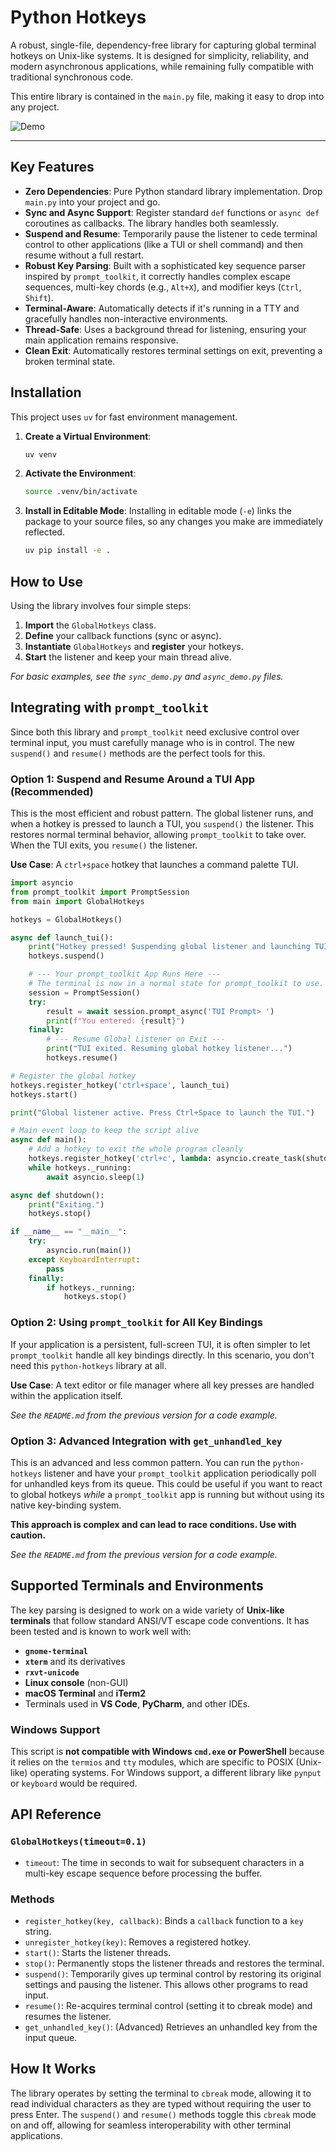 # Python Hotkeys

A robust, single-file, dependency-free library for capturing global terminal hotkeys on Unix-like systems. It is designed for simplicity, reliability, and modern asynchronous applications, while remaining fully compatible with traditional synchronous code.

This entire library is contained in the `main.py` file, making it easy to drop into any project.

![Demo](https://github.com/mauro-stran/python-hotkeys/blob/main/assets/demo.gif)

---

## Key Features

- **Zero Dependencies**: Pure Python standard library implementation. Drop `main.py` into your project and go.
- **Sync and Async Support**: Register standard `def` functions or `async def` coroutines as callbacks. The library handles both seamlessly.
- **Suspend and Resume**: Temporarily pause the listener to cede terminal control to other applications (like a TUI or shell command) and then resume without a full restart.
- **Robust Key Parsing**: Built with a sophisticated key sequence parser inspired by `prompt_toolkit`, it correctly handles complex escape sequences, multi-key chords (e.g., `Alt+X`), and modifier keys (`Ctrl`, `Shift`).
- **Terminal-Aware**: Automatically detects if it's running in a TTY and gracefully handles non-interactive environments.
- **Thread-Safe**: Uses a background thread for listening, ensuring your main application remains responsive.
- **Clean Exit**: Automatically restores terminal settings on exit, preventing a broken terminal state.

## Installation

This project uses `uv` for fast environment management.

1.  **Create a Virtual Environment**:

    ```bash
    uv venv
    ```

2.  **Activate the Environment**:

    ```bash
    source .venv/bin/activate
    ```

3.  **Install in Editable Mode**:
    Installing in editable mode (`-e`) links the package to your source files, so any changes you make are immediately reflected.

    ```bash
    uv pip install -e .
    ```

## How to Use

Using the library involves four simple steps:

1.  **Import** the `GlobalHotkeys` class.
2.  **Define** your callback functions (sync or async).
3.  **Instantiate** `GlobalHotkeys` and **register** your hotkeys.
4.  **Start** the listener and keep your main thread alive.

*For basic examples, see the `sync_demo.py` and `async_demo.py` files.*

## Integrating with `prompt_toolkit`

Since both this library and `prompt_toolkit` need exclusive control over terminal input, you must carefully manage who is in control. The new `suspend()` and `resume()` methods are the perfect tools for this.

### Option 1: Suspend and Resume Around a TUI App (Recommended)

This is the most efficient and robust pattern. The global listener runs, and when a hotkey is pressed to launch a TUI, you `suspend()` the listener. This restores normal terminal behavior, allowing `prompt_toolkit` to take over. When the TUI exits, you `resume()` the listener.

**Use Case**: A `ctrl+space` hotkey that launches a command palette TUI.

```python
import asyncio
from prompt_toolkit import PromptSession
from main import GlobalHotkeys

hotkeys = GlobalHotkeys()

async def launch_tui():
    print("Hotkey pressed! Suspending global listener and launching TUI...")
    hotkeys.suspend()

    # --- Your prompt_toolkit App Runs Here ---
    # The terminal is now in a normal state for prompt_toolkit to use.
    session = PromptSession()
    try:
        result = await session.prompt_async('TUI Prompt> ')
        print(f"You entered: {result}")
    finally:
        # --- Resume Global Listener on Exit ---
        print("TUI exited. Resuming global hotkey listener...")
        hotkeys.resume()

# Register the global hotkey
hotkeys.register_hotkey('ctrl+space', launch_tui)
hotkeys.start()

print("Global listener active. Press Ctrl+Space to launch the TUI.")

# Main event loop to keep the script alive
async def main():
    # Add a hotkey to exit the whole program cleanly
    hotkeys.register_hotkey('ctrl+c', lambda: asyncio.create_task(shutdown()))
    while hotkeys._running:
        await asyncio.sleep(1)

async def shutdown():
    print("Exiting.")
    hotkeys.stop()

if __name__ == "__main__":
    try:
        asyncio.run(main())
    except KeyboardInterrupt:
        pass
    finally:
        if hotkeys._running:
            hotkeys.stop()
```

### Option 2: Using `prompt_toolkit` for All Key Bindings

If your application is a persistent, full-screen TUI, it is often simpler to let `prompt_toolkit` handle all key bindings directly. In this scenario, you don't need this `python-hotkeys` library at all.

**Use Case**: A text editor or file manager where all key presses are handled within the application itself.

*See the `README.md` from the previous version for a code example.*

### Option 3: Advanced Integration with `get_unhandled_key`

This is an advanced and less common pattern. You can run the `python-hotkeys` listener and have your `prompt_toolkit` application periodically poll for unhandled keys from its queue. This could be useful if you want to react to global hotkeys *while* a `prompt_toolkit` app is running but without using its native key-binding system.

**This approach is complex and can lead to race conditions. Use with caution.**

*See the `README.md` from the previous version for a code example.*


## Supported Terminals and Environments

The key parsing is designed to work on a wide variety of **Unix-like terminals** that follow standard ANSI/VT escape code conventions. It has been tested and is known to work well with:

- **`gnome-terminal`**
- **`xterm`** and its derivatives
- **`rxvt-unicode`**
- **Linux console** (non-GUI)
- **macOS Terminal** and **iTerm2**
- Terminals used in **VS Code**, **PyCharm**, and other IDEs.

### Windows Support

This script is **not compatible with Windows `cmd.exe` or PowerShell** because it relies on the `termios` and `tty` modules, which are specific to POSIX (Unix-like) operating systems. For Windows support, a different library like `pynput` or `keyboard` would be required.

## API Reference

### `GlobalHotkeys(timeout=0.1)`

- `timeout`: The time in seconds to wait for subsequent characters in a multi-key escape sequence before processing the buffer.

### Methods

- `register_hotkey(key, callback)`: Binds a `callback` function to a `key` string.
- `unregister_hotkey(key)`: Removes a registered hotkey.
- `start()`: Starts the listener threads.
- `stop()`: Permanently stops the listener threads and restores the terminal.
- `suspend()`: Temporarily gives up terminal control by restoring its original settings and pausing the listener. This allows other programs to read input.
- `resume()`: Re-acquires terminal control (setting it to cbreak mode) and resumes the listener.
- `get_unhandled_key()`: (Advanced) Retrieves an unhandled key from the input queue.

## How It Works

The library operates by setting the terminal to `cbreak` mode, allowing it to read individual characters as they are typed without requiring the user to press Enter. The `suspend()` and `resume()` methods toggle this `cbreak` mode on and off, allowing for seamless interoperability with other terminal applications.
